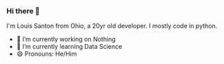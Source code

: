 ### Hi there 👋

I'm Louis Santon from Ohio, a 20yr old developer. I mostly code in python.

- 🔭 I’m currently working on Nothing
- 🌱 I’m currently learning Data Science
- 😄 Pronouns: He/Him
